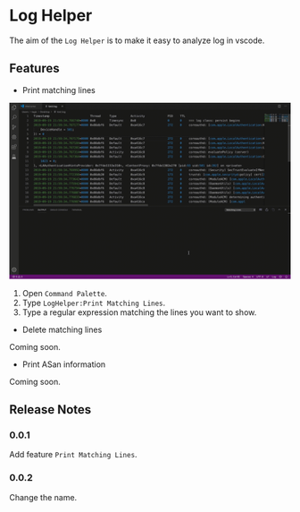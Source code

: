 # Log Helper

The aim of the `Log Helper` is to make it easy to analyze log in vscode.

## Features

- Print matching lines

![print matching lines](./screenshots/print_matching_lines.gif)

1. Open `Command Palette`.
2. Type `LogHelper:Print Matching Lines`.
3. Type a regular expression matching the lines you want to show.

- Delete matching lines

Coming soon.

- Print ASan information

Coming soon.

## Release Notes

### 0.0.1

Add feature `Print Matching Lines`.

### 0.0.2

Change the name.